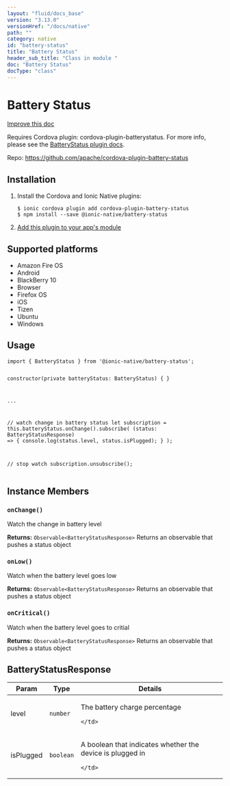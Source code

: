 ```yaml
---
layout: "fluid/docs_base"
version: "3.13.0"
versionHref: "/docs/native"
path: ""
category: native
id: "battery-status"
title: "Battery Status"
header_sub_title: "Class in module "
doc: "Battery Status"
docType: "class"
---
```


<h1 class="api-title">Battery Status</h1>

<a class="improve-v2-docs" href="http://github.com/ionic-team/ionic-native/edit/master/src/@ionic-native/plugins/battery-status/index.ts#L16">
  Improve this doc
</a>






<p>Requires Cordova plugin: cordova-plugin-batterystatus. For more info, please see the <a href="https://github.com/apache/cordova-plugin-battery-status">BatteryStatus plugin docs</a>.</p>


<p>Repo:
  <a href="https://github.com/apache/cordova-plugin-battery-status">
    https://github.com/apache/cordova-plugin-battery-status
  </a>
</p>


<h2>Installation</h2>
<ol class="installation">
  <li>Install the Cordova and Ionic Native plugins:<br>
    <pre><code class="nohighlight">$ ionic cordova plugin add cordova-plugin-battery-status
$ npm install --save @ionic-native/battery-status
</code></pre>
  </li>
  <li><a href="https://ionicframework.com/docs/native/#Add_Plugins_to_Your_App_Module">Add this plugin to your app's module</a></li>
</ol>



<h2>Supported platforms</h2>
<ul>
  <li>Amazon Fire OS</li><li>Android</li><li>BlackBerry 10</li><li>Browser</li><li>Firefox OS</li><li>iOS</li><li>Tizen</li><li>Ubuntu</li><li>Windows</li>
</ul>






<h2>Usage</h2>
<pre><code class="lang-typescript">import { BatteryStatus } from &#39;@ionic-native/battery-status&#39;;

constructor(private batteryStatus: BatteryStatus) { }

...


// watch change in battery status
let subscription = this.batteryStatus.onChange().subscribe(
 (status: BatteryStatusResponse) =&gt; {
   console.log(status.level, status.isPlugged);
 }
);

// stop watch
subscription.unsubscribe();
</code></pre>








<h2>Instance Members</h2>
<h3><a class="anchor" name="onChange" href="#onChange"></a><code>onChange()</code></h3>




Watch the change in battery level


<div class="return-value" markdown="1">
  <i class="icon ion-arrow-return-left"></i>
  <b>Returns:</b> <code>Observable&lt;BatteryStatusResponse&gt;</code> Returns an observable that pushes a status object
</div><h3><a class="anchor" name="onLow" href="#onLow"></a><code>onLow()</code></h3>




Watch when the battery level goes low


<div class="return-value" markdown="1">
  <i class="icon ion-arrow-return-left"></i>
  <b>Returns:</b> <code>Observable&lt;BatteryStatusResponse&gt;</code> Returns an observable that pushes a status object
</div><h3><a class="anchor" name="onCritical" href="#onCritical"></a><code>onCritical()</code></h3>




Watch when the battery level goes to critial


<div class="return-value" markdown="1">
  <i class="icon ion-arrow-return-left"></i>
  <b>Returns:</b> <code>Observable&lt;BatteryStatusResponse&gt;</code> Returns an observable that pushes a status object
</div>





<h2><a class="anchor" name="BatteryStatusResponse" href="#BatteryStatusResponse"></a>BatteryStatusResponse</h2>

<table class="table param-table" style="margin:0;">
  <thead>
  <tr>
    <th>Param</th>
    <th>Type</th>
    <th>Details</th>
  </tr>
  </thead>
  <tbody>
  
  <tr>
    <td>
      level
    </td>
    <td>
      <code>number</code>
    </td>
    <td>
      <p>The battery charge percentage</p>

      
    </td>
  </tr>
  
  <tr>
    <td>
      isPlugged
    </td>
    <td>
      <code>boolean</code>
    </td>
    <td>
      <p>A boolean that indicates whether the device is plugged in</p>

      
    </td>
  </tr>
  
  </tbody>
</table>





